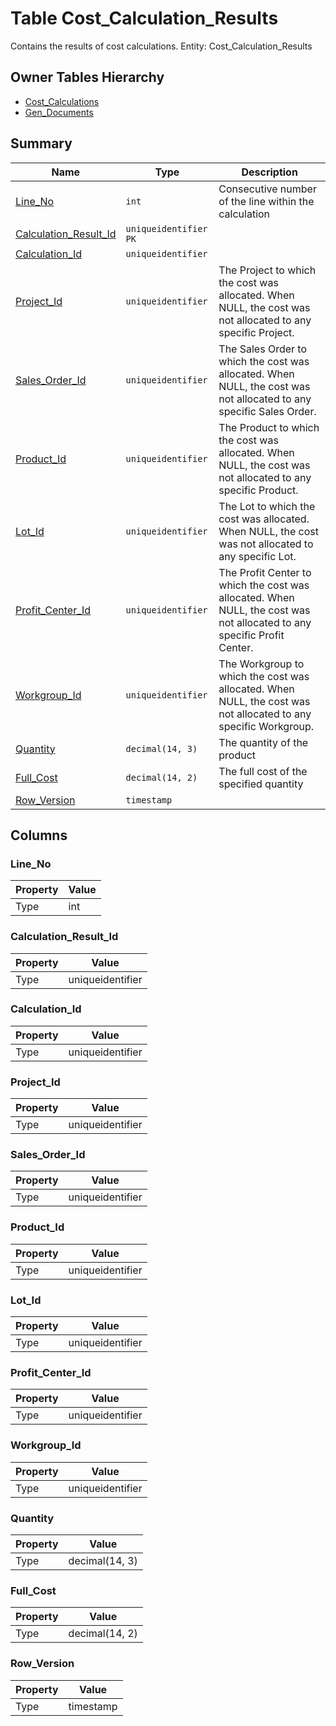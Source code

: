 # Table Cost_Calculation_Results

Contains the results of cost calculations. Entity: Cost_Calculation_Results

## Owner Tables Hierarchy

* [Cost_Calculations](Cost_Calculations.md)
* [Gen_Documents](Gen_Documents.md)

## Summary

| Name | Type | Description |
| - | - | --- |
|[Line_No](#line_no)|`int` |Consecutive number of the line within the calculation|
|[Calculation_Result_Id](#calculation_result_id)|`uniqueidentifier` `PK`||
|[Calculation_Id](#calculation_id)|`uniqueidentifier` ||
|[Project_Id](#project_id)|`uniqueidentifier` |The Project to which the cost was allocated. When NULL, the cost was not allocated to any specific Project.|
|[Sales_Order_Id](#sales_order_id)|`uniqueidentifier` |The Sales Order to which the cost was allocated. When NULL, the cost was not allocated to any specific Sales Order.|
|[Product_Id](#product_id)|`uniqueidentifier` |The Product to which the cost was allocated. When NULL, the cost was not allocated to any specific Product.|
|[Lot_Id](#lot_id)|`uniqueidentifier` |The Lot to which the cost was allocated. When NULL, the cost was not allocated to any specific Lot.|
|[Profit_Center_Id](#profit_center_id)|`uniqueidentifier` |The Profit Center to which the cost was allocated. When NULL, the cost was not allocated to any specific Profit Center.|
|[Workgroup_Id](#workgroup_id)|`uniqueidentifier` |The Workgroup to which the cost was allocated. When NULL, the cost was not allocated to any specific Workgroup.|
|[Quantity](#quantity)|`decimal(14, 3)` |The quantity of the product|
|[Full_Cost](#full_cost)|`decimal(14, 2)` |The full cost of the specified quantity|
|[Row_Version](#row_version)|`timestamp` ||

## Columns

### Line_No

| Property | Value |
| - | - |
|Type|int|

### Calculation_Result_Id

| Property | Value |
| - | - |
|Type|uniqueidentifier|

### Calculation_Id

| Property | Value |
| - | - |
|Type|uniqueidentifier|

### Project_Id

| Property | Value |
| - | - |
|Type|uniqueidentifier|

### Sales_Order_Id

| Property | Value |
| - | - |
|Type|uniqueidentifier|

### Product_Id

| Property | Value |
| - | - |
|Type|uniqueidentifier|

### Lot_Id

| Property | Value |
| - | - |
|Type|uniqueidentifier|

### Profit_Center_Id

| Property | Value |
| - | - |
|Type|uniqueidentifier|

### Workgroup_Id

| Property | Value |
| - | - |
|Type|uniqueidentifier|

### Quantity

| Property | Value |
| - | - |
|Type|decimal(14, 3)|

### Full_Cost

| Property | Value |
| - | - |
|Type|decimal(14, 2)|

### Row_Version

| Property | Value |
| - | - |
|Type|timestamp|


